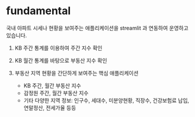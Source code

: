# fundamental

국내 아파트 시세나 현황을 보여주는 애플리케이션을 streamlit 과 연동하여 운영하고 있습니다.

1. KB 주간 통계를 이용하여 주간 지수 확인

2. KB 월간 통계를 바탕으로 부동산 지수 확인

3. 부동산 지역 현황을 간단하게 보여주는 핵심 애플리케이션
   - KB 주간, 월간 부동산 지수
   - 감정원 주간, 월간 부동산 지수
   - 기타 다양한 지역 정보: 인구수, 세대수, 미분양현황, 직장수, 건강보험료 납입, 연말정산, 전세가율 등등

